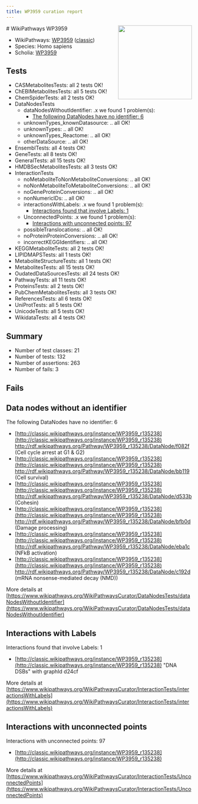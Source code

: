 ```yaml
---
title: WP3959 curation report
---
```


<img style="float: right; width: 200px" src="https://upload.wikimedia.org/wikipedia/commons/thumb/8/83/Wplogo_with_text_500.png/640px-Wplogo_with_text_500.png" />
# WikiPathways WP3959

* WikiPathways: [WP3959](https://wikipathways.org/pathways/WP3959) ([classic](https://classic.wikipathways.org/instance/WP3959))
* Species: Homo sapiens
* Scholia: [WP3959](https://scholia.toolforge.org/wikipathways/WP3959)
## Tests
* CASMetabolitesTests: all 2 tests OK!
* ChEBIMetabolitesTests: all 5 tests OK!
* ChemSpiderTests: all 2 tests OK!
* DataNodesTests
    * dataNodesWithoutIdentifier: .x we found 1 problem(s):
        * [The following DataNodes have no identifier: 6](#d2d32fa5)
    * unknownTypes_knownDatasource: .. all OK!
    * unknownTypes: .. all OK!
    * unknownTypes_Reactome: .. all OK!
    * otherDataSource: .. all OK!
* EnsemblTests: all 4 tests OK!
* GeneTests: all 8 tests OK!
* GeneralTests: all 15 tests OK!
* HMDBSecMetabolitesTests: all 3 tests OK!
* InteractionTests
    * noMetaboliteToNonMetaboliteConversions: .. all OK!
    * noNonMetaboliteToMetaboliteConversions: .. all OK!
    * noGeneProteinConversions: .. all OK!
    * nonNumericIDs: .. all OK!
    * interactionsWithLabels: .x we found 1 problem(s):
        * [Interactions found that involve Labels: 1](#630d2678)
    * UnconnectedPoints: .x we found 1 problem(s):
        * [Interactions with unconnected points: 97](#7f1d4176)
    * possibleTranslocations: .. all OK!
    * noProteinProteinConversions: .. all OK!
    * incorrectKEGGIdentifiers: .. all OK!
* KEGGMetaboliteTests: all 2 tests OK!
* LIPIDMAPSTests: all 1 tests OK!
* MetaboliteStructureTests: all 1 tests OK!
* MetabolitesTests: all 15 tests OK!
* OudatedDataSourcesTests: all 24 tests OK!
* PathwayTests: all 11 tests OK!
* ProteinsTests: all 2 tests OK!
* PubChemMetabolitesTests: all 3 tests OK!
* ReferencesTests: all 6 tests OK!
* UniProtTests: all 5 tests OK!
* UnicodeTests: all 5 tests OK!
* WikidataTests: all 4 tests OK!


## Summary

* Number of test classes: 21
* Number of tests: 132
* Number of assertions: 263
* Number of fails: 3

## Fails

<a name="d2d32fa5" />

## Data nodes without an identifier

The following DataNodes have no identifier: 6

* [http://classic.wikipathways.org/instance/WP3959_r135238](http://classic.wikipathways.org/instance/WP3959_r135238) http://rdf.wikipathways.org/Pathway/WP3959_r135238/DataNode/f082f (Cell cycle arrest
at G1 & G2)
* [http://classic.wikipathways.org/instance/WP3959_r135238](http://classic.wikipathways.org/instance/WP3959_r135238) http://rdf.wikipathways.org/Pathway/WP3959_r135238/DataNode/bb119 (Cell survival)
* [http://classic.wikipathways.org/instance/WP3959_r135238](http://classic.wikipathways.org/instance/WP3959_r135238) http://rdf.wikipathways.org/Pathway/WP3959_r135238/DataNode/d533b (Cohesin)
* [http://classic.wikipathways.org/instance/WP3959_r135238](http://classic.wikipathways.org/instance/WP3959_r135238) http://rdf.wikipathways.org/Pathway/WP3959_r135238/DataNode/bfb0d (Damage processing)
* [http://classic.wikipathways.org/instance/WP3959_r135238](http://classic.wikipathways.org/instance/WP3959_r135238) http://rdf.wikipathways.org/Pathway/WP3959_r135238/DataNode/eba1c (NFkB activation)
* [http://classic.wikipathways.org/instance/WP3959_r135238](http://classic.wikipathways.org/instance/WP3959_r135238) http://rdf.wikipathways.org/Pathway/WP3959_r135238/DataNode/c192d (mRNA nonsense-mediated
decay (NMD))


More details at [https://www.wikipathways.org/WikiPathwaysCurator/DataNodesTests/dataNodesWithoutIdentifier](https://www.wikipathways.org/WikiPathwaysCurator/DataNodesTests/dataNodesWithoutIdentifier)

<a name="630d2678" />

## Interactions with Labels

Interactions found that involve Labels: 1

* [http://classic.wikipathways.org/instance/WP3959_r135238](http://classic.wikipathways.org/instance/WP3959_r135238) "DNA DSBs" with graphId d24cf


More details at [https://www.wikipathways.org/WikiPathwaysCurator/InteractionTests/interactionsWithLabels](https://www.wikipathways.org/WikiPathwaysCurator/InteractionTests/interactionsWithLabels)

<a name="7f1d4176" />

## Interactions with unconnected points

Interactions with unconnected points: 97

* [http://classic.wikipathways.org/instance/WP3959_r135238](http://classic.wikipathways.org/instance/WP3959_r135238)


More details at [https://www.wikipathways.org/WikiPathwaysCurator/InteractionTests/UnconnectedPoints](https://www.wikipathways.org/WikiPathwaysCurator/InteractionTests/UnconnectedPoints)

